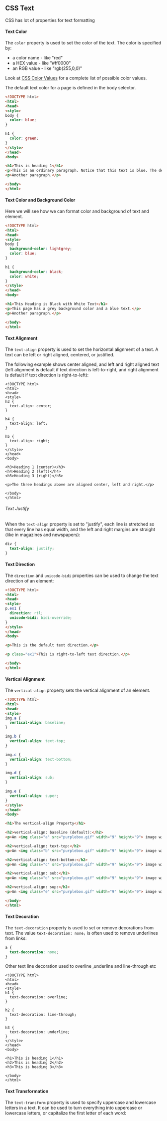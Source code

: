 ## CSS Text

CSS has lot of properties for text formatting

#### Text Color

The `color` property is used to set the color of the text. The color is specified by:

- a color name - like "red"
- a HEX value - like "#ff0000"
- an RGB value - like "rgb(255,0,0)"

Look at [CSS Color Values](https://www.w3schools.com/cssref/css_colors_legal.asp) for a complete list of possible color values.

The default text color for a page is defined in the body selector.

```html
<!DOCTYPE html>
<html>
<head>
<style>
body {
  color: blue;
}

h1 {
  color: green;
}
</style>
</head>
<body>

<h1>This is heading 1</h1>
<p>This is an ordinary paragraph. Notice that this text is blue. The default text color for a page is defined in the body selector.</p>
<p>Another paragraph.</p>

</body>
</html>

```



#### Text Color and Background Color

Here we will see how we can format color and background of text and element.

```html
<!DOCTYPE html>
<html>
<head>
<style>
body {
  background-color: lightgrey;
  color: blue;
}

h1 {
  background-color: black;
  color: white;
}
</style>
</head>
<body>

<h1>This Heading is Black with White Text</h1>
<p>This page has a grey background color and a blue text.</p>
<p>Another paragraph.</p>

</body>
</html>
```



#### Text Alignment

The `text-align` property is used to set the horizontal alignment of a text. A text can be left or right aligned, centered, or justified.

The following example shows center aligned, and left and right aligned text (left alignment is default if text direction is left-to-right, and right alignment is default if text direction is right-to-left):

```
<!DOCTYPE html>
<html>
<head>
<style>
h3 {
  text-align: center;
}

h4 {
  text-align: left;
}

h5 {
  text-align: right;
}
</style>
</head>
<body>

<h3>Heading 1 (center)</h3>
<h4>Heading 2 (left)</h4>
<h5>Heading 3 (right)</h5>

<p>The three headings above are aligned center, left and right.</p>

</body>
</html>

```

###### Text Justify

When the `text-align` property is set to "justify", each line is stretched so that every line has equal width, and the left and right margins are straight (like in magazines and newspapers):

```css
div {
  text-align: justify;
}
```

#### Text Direction

The `direction` and `unicode-bidi` properties can be used to change the text direction of an element:

```html
<!DOCTYPE html>
<html>
<head>
<style>
p.ex1 {
  direction: rtl;
  unicode-bidi: bidi-override;
}
</style>
</head>
<body>

<p>This is the default text direction.</p>

<p class="ex1">This is right-to-left text direction.</p>

</body>
</html>

```

#### Vertical Alignment

The `vertical-align` property sets the vertical alignment of an element.

```html
<!DOCTYPE html>
<html>
<head>
<style>
img.a {
  vertical-align: baseline;
}

img.b {
  vertical-align: text-top;
}

img.c {
  vertical-align: text-bottom;
}

img.d {
  vertical-align: sub;
}

img.e {
  vertical-align: super;
}
</style>
</head>
<body>

<h1>The vertical-align Property</h1>

<h2>vertical-align: baseline (default):</h2>
<p>An <img class="a" src="purplebox.gif" width="9" height="9"> image with a default alignment.</p> 

<h2>vertical-align: text-top:</h2>
<p>An <img class="b" src="purplebox.gif" width="9" height="9"> image with a text-top alignment.</p> 

<h2>vertical-align: text-bottom:</h2>
<p>An <img class="c" src="purplebox.gif" width="9" height="9"> image with a text-bottom alignment.</p>

<h2>vertical-align: sub:</h2>
<p>An <img class="d" src="purplebox.gif" width="9" height="9"> image with a sub alignment.</p> 

<h2>vertical-align: sup:</h2>
<p>An <img class="e" src="purplebox.gif" width="9" height="9"> image with a super alignment.</p>

</body>
</html>

```

#### Text Decoration

The `text-decoration` property is used to set or remove decorations from text. The value `text-decoration: none;` is often used to remove underlines from links:

```css
a {
  text-decoration: none;
}
```

Other text line decoration used to overline ,underline and line-through etc

```
<!DOCTYPE html>
<html>
<head>
<style>
h1 {
  text-decoration: overline;
}

h2 {
  text-decoration: line-through;
}

h3 {
  text-decoration: underline;
}
</style>
</head>
<body>

<h1>This is heading 1</h1>
<h2>This is heading 2</h2>
<h3>This is heading 3</h3>

</body>
</html>

```



#### Text Transformation

The `text-transform` property is used to specify uppercase and lowercase letters in a text. It can be used to turn everything into uppercase or lowercase letters, or capitalize the first letter of each word: